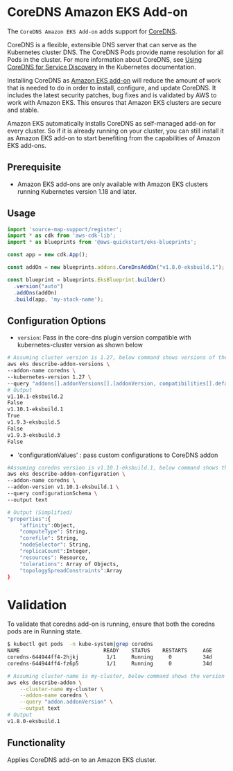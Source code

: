 # CoreDNS Amazon EKS Add-on

The `CoreDNS Amazon EKS Add-on` adds support for [CoreDNS](https://kubernetes.io/docs/tasks/administer-cluster/coredns/).

CoreDNS is a flexible, extensible DNS server that can serve as the Kubernetes cluster DNS. The CoreDNS Pods provide name resolution for all Pods in the cluster. For more information about CoreDNS, see [ Using CoreDNS for Service Discovery](https://kubernetes.io/docs/tasks/administer-cluster/coredns/) in the Kubernetes documentation.

Installing CoreDNS as [Amazon EKS add-on](https://docs.aws.amazon.com/eks/latest/userguide/eks-add-ons.html) will reduce the amount of work that is needed to do in order to install, configure, and update CoreDNS. It includes the latest security patches, bug fixes and is validated by AWS to work with Amazon EKS. This ensures that Amazon EKS clusters are secure and stable.

Amazon EKS automatically installs CoreDNS as self-managed add-on for every cluster. So if it is already running on your cluster, you can still install it as Amazon EKS add-on to start benefiting from the capabilities of Amazon EKS add-ons.

## Prerequisite
- Amazon EKS add-ons are only available with Amazon EKS clusters running Kubernetes version 1.18 and later.


## Usage

```typescript
import 'source-map-support/register';
import * as cdk from 'aws-cdk-lib';
import * as blueprints from '@aws-quickstart/eks-blueprints';

const app = new cdk.App();

const addOn = new blueprints.addons.CoreDnsAddOn("v1.8.0-eksbuild.1"); // optionally specify image version to pull or empty constructor

const blueprint = blueprints.EksBlueprint.builder()
  .version("auto")
  .addOns(addOn)
  .build(app, 'my-stack-name');
```
## Configuration Options

   - `version`: Pass in the core-dns plugin version compatible with kubernetes-cluster version as shown below
```bash
# Assuming cluster version is 1.27, below command shows versions of the CoreDNS add-on available for the specified cluster's version.
aws eks describe-addon-versions \
--addon-name coredns \
--kubernetes-version 1.27 \
--query "addons[].addonVersions[].[addonVersion, compatibilities[].defaultVersion]" --output text
# Output
v1.10.1-eksbuild.2
False
v1.10.1-eksbuild.1
True
v1.9.3-eksbuild.5
False
v1.9.3-eksbuild.3
False
```
  - 'configurationValues' : pass custom configurations to CoreDNS addon
```bash
#Assuming coredns version is v1.10.1-eksbuild.1, below command shows the available configuration values that can be specified for coreDNS addon.
aws eks describe-addon-configuration \
--addon-name coredns \
--addon-version v1.10.1-eksbuild.1 \
--query configurationSchema \
--output text

# Output (Simplified)
"properties":{
    "affinity":Object,
    "computeType": String,
    "corefile": String,
    "nodeSelector": String,
    "replicaCount":Integer,
    "resources": Resource,
    "tolerations": Array of Objects,
    "topologySpreadConstraints":Array
}
```


# Validation
To validate that coredns add-on is running, ensure that both the coredns pods are in Running state.
```bash
$ kubectl get pods  -n kube-system|grep coredns
NAME                           READY    STATUS    RESTARTS     AGE
coredns-644944ff4-2hjkj         1/1     Running     0          34d
coredns-644944ff4-fz6p5         1/1     Running     0          34d
```
```bash
# Assuming cluster-name is my-cluster, below command shows the version of coredns installed. Check if it is same as the version installed via EKS add-on
aws eks describe-addon \
    --cluster-name my-cluster \
    --addon-name coredns \
    --query "addon.addonVersion" \
    --output text
# Output
v1.8.0-eksbuild.1
```  

## Functionality

Applies CoreDNS add-on to an Amazon EKS cluster. 
